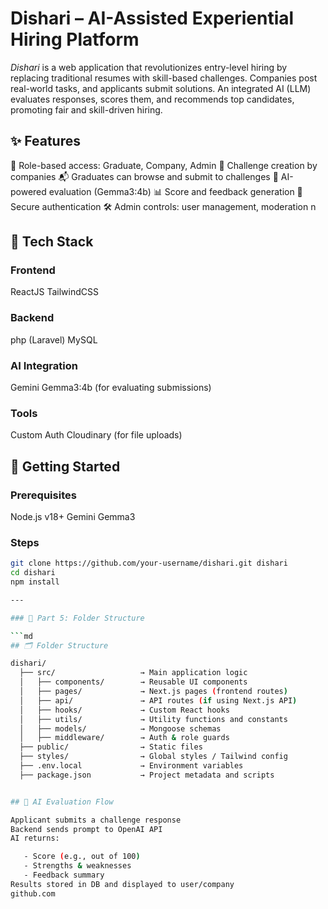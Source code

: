 # Dishari – AI-Assisted Experiential Hiring Platform

*Dishari* is a web application that revolutionizes entry-level hiring by replacing traditional resumes with skill-based challenges. Companies post real-world tasks, and applicants submit solutions. An integrated AI (LLM) evaluates responses, scores them, and recommends top candidates, promoting fair and skill-driven hiring.


## ✨ Features

👤 Role-based access: Graduate, Company, Admin
📝 Challenge creation by companies
📬 Graduates can browse and submit to challenges
🤖 AI-powered evaluation (Gemma3:4b)
📊 Score and feedback generation
🔐 Secure authentication
🛠 Admin controls: user management, moderation
n


## 🧱 Tech Stack

### Frontend
ReactJS
TailwindCSS


### Backend
php (Laravel)
MySQL


### AI Integration
Gemini Gemma3:4b (for evaluating submissions)


### Tools
Custom Auth
Cloudinary (for file uploads)


## 🚀 Getting Started

### Prerequisites
Node.js v18+
Gemini Gemma3


### Steps

```bash
git clone https://github.com/your-username/dishari.git dishari
cd dishari
npm install

---

### 📌 Part 5: Folder Structure

```md
## 🗂 Folder Structure

dishari/
  ├── src/                   → Main application logic
  │   ├── components/        → Reusable UI components
  │   ├── pages/             → Next.js pages (frontend routes)
  │   ├── api/               → API routes (if using Next.js API)
  │   ├── hooks/             → Custom React hooks
  │   ├── utils/             → Utility functions and constants
  │   ├── models/            → Mongoose schemas
  │   ├── middleware/        → Auth & role guards
  ├── public/                → Static files
  ├── styles/                → Global styles / Tailwind config
  ├── .env.local             → Environment variables
  ├── package.json           → Project metadata and scripts


## 🤖 AI Evaluation Flow

Applicant submits a challenge response
Backend sends prompt to OpenAI API
AI returns:

   - Score (e.g., out of 100)
   - Strengths & weaknesses
   - Feedback summary
Results stored in DB and displayed to user/company
github.com
